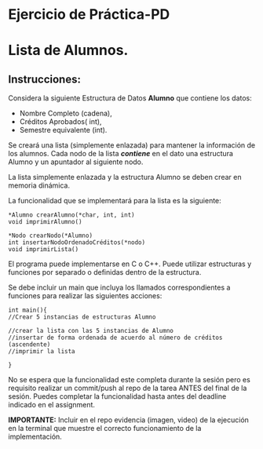 # Ejercicio de Práctica-PD
#  Lista de Alumnos.

## Instrucciones:

Considera la siguiente Estructura de Datos **Alumno** que contiene los datos:
 - Nombre Completo (cadena),  
 - Créditos Aprobados( int),
 - Semestre equivalente (int).

Se creará una lista (simplemente enlazada) para mantener la información de los alumnos.  Cada nodo de la lista ***contiene*** en el dato una estructura Alumno y un apuntador al siguiente nodo.

La lista simplemente enlazada y la estructura Alumno se deben crear en memoria dinámica. 

La funcionalidad que se implementará para la lista es la siguiente:

    *Alumno crearAlumno(*char, int, int)
    void imprimirAlumno()
    
    *Nodo crearNodo(*Alumno)
    int insertarNodoOrdenadoCréditos(*nodo)
    void imprimirLista()
El programa puede implementarse en C o C++. Puede utilizar estructuras y funciones por separado o definidas dentro de la estructura.

Se debe incluir un main que incluya los llamados correspondientes a funciones para realizar las siguientes acciones:

    int main(){
    //Crear 5 instancias de estructuras Alumno
    
    //crear la lista con las 5 instancias de Alumno
    //insertar de forma ordenada de acuerdo al número de créditos (ascendente)
    //imprimir la lista

    }

No se espera que la funcionalidad este completa durante la sesión pero es requisito realizar un commit/push al repo de la tarea ANTES del final de la sesión. Puedes completar la funcionalidad hasta antes del deadline indicado en el assignment.

**IMPORTANTE:** Incluir en el repo evidencia (imagen, video) de la ejecución en la terminal que muestre el correcto funcionamiento de la implementación.